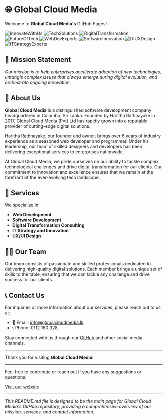 # 🌐 Global Cloud Media

Welcome to **Global Cloud Media's** GitHub Pages!

![InnovateWithUs](https://img.shields.io/badge/InnovateWithUs-orange)
![TechSolutions](https://img.shields.io/badge/TechSolutions-blue)
![DigitalTransformation](https://img.shields.io/badge/DigitalTransformation-green)
![FutureOfTech](https://img.shields.io/badge/FutureOfTech-purple)
![WebDevExperts](https://img.shields.io/badge/WebDevExperts-darkgrey)
![SoftwareInnovation](https://img.shields.io/badge/SoftwareInnovation-lightgrey)
![UIUXDesign](https://img.shields.io/badge/UIUXDesign-teal)
![ITStrategyExperts](https://img.shields.io/badge/ITStrategyExperts-navyblue)

## 🎯 Mission Statement

*Our mission is to help enterprises accelerate adoption of new technologies, untangle complex issues that always emerge during digital evolution, and orchestrate ongoing innovation.*

## 🏢 About Us

**Global Cloud Media** is a distinguished software development company headquartered in Colombo, Sri Lanka. Founded by Haritha Rathnayake in 2017, Global Cloud Media (Pvt) Ltd has rapidly grown into a reputable provider of cutting-edge digital solutions.

Haritha Rathnayake, our founder and owner, brings over 6 years of industry experience as a seasoned web developer and programmer. Under his leadership, our team of skilled designers and developers has been delivering exceptional services to enterprises nationwide.

At Global Cloud Media, we pride ourselves on our ability to tackle complex technological challenges and drive digital transformation for our clients. Our commitment to innovation and excellence ensures that we remain at the forefront of the ever-evolving tech landscape.

## 🚀 Services

We specialize in:

- **Web Development**
- **Software Development**
- **Digital Transformation Consulting**
- **IT Strategy and Innovation**
- **UX/UI Design**

## 👨‍💼 Our Team

Our team consists of passionate and skilled professionals dedicated to delivering high-quality digital solutions. Each member brings a unique set of skills to the table, ensuring that we can tackle any challenge and drive success for our clients.

## 📞 Contact Us

For inquiries or more information about our services, please reach out to us at:

- 📧 Email: [info@globalcloudmedia.lk](mailto:info@globalcloudmedia.lk)
- 📞 Phone: 0112 160 328

Stay connected with us through our [GitHub](https://github.com/Global-Cloud-Media-Pvt-Ltd) and other social media channels.

---

Thank you for visiting **Global Cloud Media**!

---

Feel free to contribute or reach out if you have any suggestions or questions.

[Visit our website](https://globalcloudmedia.lk/)

---

*This README.md file is designed to be the main page for Global Cloud Media's GitHub repository, providing a comprehensive overview of our mission, services, and contact information.*
